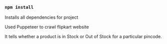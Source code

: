 ### `npm install`
Installs all dependencies for project

Used Puppeteer to crawl flipkart website

It tells whether a product is in Stock or Out of Stock for a particular pincode.
